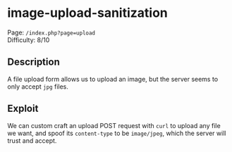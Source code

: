 # image-upload-sanitization

Page: `/index.php?page=upload`  
Difficulty: 8/10

## Description

A file upload form allows us to upload an image, but the server seems to only accept `jpg` files.

## Exploit

We can custom craft an upload POST request with `curl` to upload any file we want, and spoof its `content-type` to be `image/jpeg`, which the server will trust and accept.
